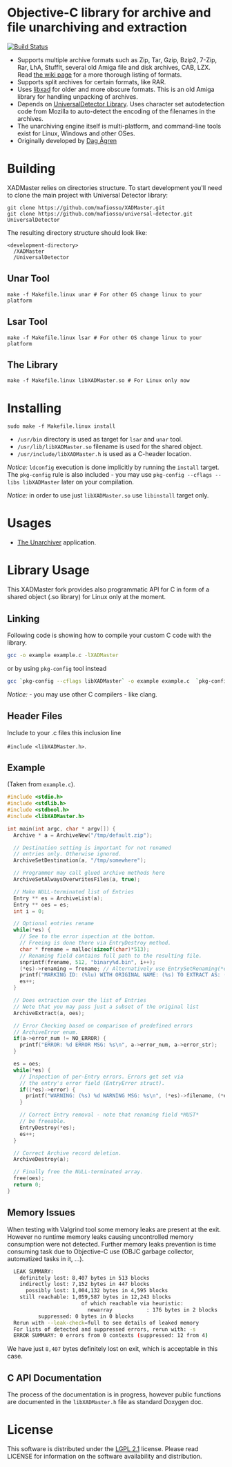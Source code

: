 # Objective-C library for archive and file unarchiving and extraction
[![Build Status](https://travis-ci.org/MacPaw/XADMaster.svg?branch=master)](https://travis-ci.org/MacPaw/XADMaster)
* Supports multiple archive formats such as Zip, Tar, Gzip, Bzip2, 7-Zip, Rar, LhA, StuffIt, several old Amiga file and disk archives, CAB, LZX. Read [the wiki page](http://code.google.com/p/theunarchiver/wiki/SupportedFormats) for a more thorough listing of formats.
* Supports split archives for certain formats, like RAR.
* Uses [libxad](http://sourceforge.net/projects/libxad/) for older and more obscure formats. This is an old Amiga library for handling unpacking of archives.
* Depends on [UniversalDetector Library](https://github.com/MacPaw/universal-detector). Uses character set autodetection code from Mozilla to auto-detect the encoding of the filenames in the archives.
* The unarchiving engine itself is multi-platform, and command-line tools exist for Linux, Windows and other OSes.
* Originally developed by [Dag Ågren](https://github.com/DagAgren)

# Building
XADMaster relies on directories structure. To start development you'll need to clone the main project with Universal Detector library:
```
git clone https://github.com/mafiosso/XADMaster.git
git clone https://github.com/mafiosso/universal-detector.git UniversalDetector
```
The resulting directory structure should look like:

```
<development-directory>
  /XADMaster
  /UniversalDetector
```

## Unar Tool
`make -f Makefile.linux unar # For other OS change linux to your platform`

## Lsar Tool
`make -f Makefile.linux lsar # For other OS change linux to your platform`

## The Library
`make -f Makefile.linux libXADMaster.so # For Linux only now`

# Installing
`sudo make -f Makefile.linux install`

- `/usr/bin` directory is used as target for `lsar` and `unar` tool.
- `/usr/lib/libXADMaster.so` filename is used for the shared object.
- `/usr/include/libXADMaster.h` is used as a C-header location.

*Notice:* `ldconfig` execution is done implicitly by running the `install` target. The `pkg-config` rule is also included - you may use `pkg-config --cflags --libs libXADMaster` later on your compilation.

*Notice:* in order to use just `libXADMaster.so` use `libinstall` target only.

# Usages
- [The Unarchiver](https://theunarchiver.com/) application.

# Library Usage
This XADMaster fork provides also programmatic API for C in form of a shared object (.so library) for Linux only at the moment.

## Linking
Following code is showing how to compile your custom C code with the library.

```bash
gcc -o example example.c -lXADMaster
```
or by using `pkg-config` tool instead

```bash
gcc `pkg-config --cflags libXADMaster` -o example example.c  `pkg-config --libs libXADMaster`
```

*Notice:* - you may use other C compilers - like clang.

## Header Files
Include to your .c files this inclusion line

`#include <libXADMaster.h>`.

## Example
(Taken from `example.c`).

```c
#include <stdio.h>
#include <stdlib.h>
#include <stdbool.h>
#include <libXADMaster.h>

int main(int argc, char * argv[]) {
  Archive * a = ArchiveNew("/tmp/default.zip");

  // Destination setting is important for not renamed
  // entries only. Otherwise ignored.
  ArchiveSetDestination(a, "/tmp/somewhere");

  // Programmer may call glued archive methods here
  ArchiveSetAlwaysOverwritesFiles(a, true);

  // Make NULL-terminated list of Entries
  Entry ** es = ArchiveList(a);
  Entry ** oes = es;
  int i = 0;

  // Optional entries rename
  while(*es) {
    // See to the error ispection at the bottom.
    // Freeing is done there via EntryDestroy method.
    char * frename = malloc(sizeof(char)*513);
    // Renaming field contains full path to the resulting file.
    snprintf(frename, 512, "binary%d.bin", i++);
    (*es)->renaming = frename; // Alternatively use EntrySetRenaming(*es, frename); free(frename);
    printf("MARKING ID: (%lu) WITH ORIGINAL NAME: (%s) TO EXTRACT AS: (%s)\n", (*es)->eid, (*es)->filename, (*es)->renaming);
    es++;
  }

  // Does extraction over the list of Entries
  // Note that you may pass just a subset of the original list
  ArchiveExtract(a, oes);

  // Error Checking based on comparison of predefined errors
  // ArchiveError enum.
  if(a->error_num != NO_ERROR) {
    printf("ERROR: %d ERROR MSG: %s\n", a->error_num, a->error_str);
  }

  es = oes;
  while(*es) {
    // Inspection of per-Entry errors. Errors get set via
    // the entry's error field (EntryError struct).
    if((*es)->error) {
      printf("WARNING: (%s) %d WARNING MSG: %s\n", (*es)->filename, (*es)->error->error_num, (*es)->error->error_str);
    }

    // Correct Entry removal - note that renaming field *MUST*
    // be freeable.
    EntryDestroy(*es);
    es++;
  }

  // Correct Archive record deletion.
  ArchiveDestroy(a);

  // Finally free the NULL-terminated array.
  free(oes);
  return 0;
}
```

<!--
## Integration To Higher Level Languages
There is Golang in
-->

## Memory Issues
When testing with Valgrind tool some memory leaks are present at the exit. However no runtime memory leaks causing uncontrolled memory consumption were not detected. Further memory leaks prevention is time consuming task due to Objective-C use (OBJC garbage collector, automatized tasks in it, ...).

```sh
  LEAK SUMMARY:
    definitely lost: 8,407 bytes in 513 blocks
    indirectly lost: 7,152 bytes in 447 blocks
      possibly lost: 1,004,132 bytes in 4,595 blocks
    still reachable: 1,059,587 bytes in 12,243 blocks
                        of which reachable via heuristic:
                          newarray           : 176 bytes in 2 blocks
          suppressed: 0 bytes in 0 blocks
  Rerun with --leak-check=full to see details of leaked memory
  For lists of detected and suppressed errors, rerun with: -s
  ERROR SUMMARY: 0 errors from 0 contexts (suppressed: 12 from 4)
```

We have just `8,407` bytes definitely lost on exit, which is acceptable in this case.

## C API Documentation
The process of the documentation is in progress, however public functions are documented in the `libXADMaster.h` file as standard Doxygen doc.

# License
This software is distributed under the [LGPL 2.1](https://www.gnu.org/licenses/lgpl-2.1.html) license. Please read LICENSE for information on the software availability and distribution.

